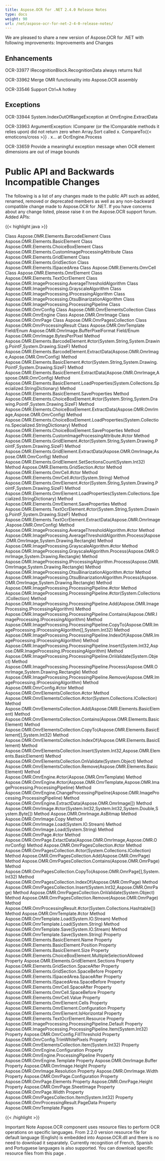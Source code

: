 ```yaml
---
title: Aspose.OCR for .NET 2.4.0 Release Notes
type: docs
weight: 90
url: /net/aspose-ocr-for-net-2-4-0-release-notes/
---
```


We are pleased to share a new version of Aspose.OCR for .NET with following improvements:
Improvements and Changes
## **Enhancements**
OCR-33977 IRecognitionBlock.RecognitionData always returns Null

OCR-33962 Merge OMR functionality into Aspose.OCR assembly

OCR-33546 Support Ctrl+A hotkey 
## **Exceptions**
OCR-33944 System.IndexOutOfRangeException at OmrEngine.ExtractData

OCR-33963 ArgumentException: IComparer (or the IComparable methods it relies upon) did not return zero when Array.Sort called x. CompareTo{{< emoticons/cross >}} . x... at OcrEngine.Process

OCR-33659 Provide a meaningful exception message when OCR element dimensions are out of image bounds
# **Public API and Backwards Incompatible Changes**
The following is a list of any changes made to the public API such as added, renamed, removed or deprecated members as well as any non-backward compatible change made to Aspose.OCR for .NET. If you have concerns about any change listed, please raise it on the Aspose.OCR support forum.
Added APIs:

{{< highlight java >}}

 Class Aspose.OMR.Elements.BarcodeElement Class Aspose.OMR.Elements.BasicElement Class Aspose.OMR.Elements.ChoiceBoxElement Class Aspose.OMR.Elements.CustomImageProcessingAttribute Class Aspose.OMR.Elements.GridElement Class Aspose.OMR.Elements.GridSection Class Aspose.OMR.Elements.ISpacedArea Class Aspose.OMR.Elements.OmrCell Class Aspose.OMR.Elements.OmrElement Class Aspose.OMR.Elements.TextOcrElement Class Aspose.OMR.ImageProcessing.AverageThresholdAlgorithm Class Aspose.OMR.ImageProcessing.GrayscaleAlgorithm Class Aspose.OMR.ImageProcessing.IProcessingAlgorithm Class Aspose.OMR.ImageProcessing.OtsuBinarizationAlgorithm Class Aspose.OMR.ImageProcessing.ProcessingPipeline Class Aspose.OMR.OmrConfig Class Aspose.OMR.OmrElementsCollection Class Aspose.OMR.OmrEngine Class Aspose.OMR.OmrImage Class Aspose.OMR.OmrPage Class Aspose.OMR.OmrPagesCollection Class Aspose.OMR.OmrProcessingResult Class Aspose.OMR.OmrTemplate Field/Enum Aspose.OMR.OmrImage.BufferPixelFormat Field/Enum Aspose.OMR.OmrImage.BytesPerPixel Method Aspose.OMR.Elements.BarcodeElement.#ctor(System.String,System.Drawing.PointF,System.Drawing.SizeF) Method Aspose.OMR.Elements.BarcodeElement.ExtractData(Aspose.OMR.OmrImage,Aspose.OMR.OmrConfig) Method Aspose.OMR.Elements.BasicElement.#ctor(System.String,System.Drawing.PointF,System.Drawing.SizeF) Method Aspose.OMR.Elements.BasicElement.ExtractData(Aspose.OMR.OmrImage,Aspose.OMR.OmrConfig) Method Aspose.OMR.Elements.BasicElement.LoadProperties(System.Collections.Specialized.StringDictionary) Method Aspose.OMR.Elements.BasicElement.SaveProperties Method Aspose.OMR.Elements.ChoiceBoxElement.#ctor(System.String,System.Drawing.PointF,System.Drawing.SizeF) Method Aspose.OMR.Elements.ChoiceBoxElement.ExtractData(Aspose.OMR.OmrImage,Aspose.OMR.OmrConfig) Method Aspose.OMR.Elements.ChoiceBoxElement.LoadProperties(System.Collections.Specialized.StringDictionary) Method Aspose.OMR.Elements.ChoiceBoxElement.SaveProperties Method Aspose.OMR.Elements.CustomImageProcessingAttribute.#ctor Method Aspose.OMR.Elements.GridElement.#ctor(System.String,System.Drawing.PointF,System.Drawing.SizeF) Method Aspose.OMR.Elements.GridElement.ExtractData(Aspose.OMR.OmrImage,Aspose.OMR.OmrConfig) Method Aspose.OMR.Elements.GridElement.SetSectionsCount(System.Int32) Method Aspose.OMR.Elements.GridSection.#ctor Method Aspose.OMR.Elements.OmrCell.#ctor Method Aspose.OMR.Elements.OmrCell.#ctor(System.String) Method Aspose.OMR.Elements.OmrElement.#ctor(System.String,System.Drawing.PointF,System.Drawing.SizeF) Method Aspose.OMR.Elements.OmrElement.LoadProperties(System.Collections.Specialized.StringDictionary) Method Aspose.OMR.Elements.OmrElement.SaveProperties Method Aspose.OMR.Elements.TextOcrElement.#ctor(System.String,System.Drawing.PointF,System.Drawing.SizeF) Method Aspose.OMR.Elements.TextOcrElement.ExtractData(Aspose.OMR.OmrImage,Aspose.OMR.OmrConfig) Method Aspose.OMR.ImageProcessing.AverageThresholdAlgorithm.#ctor Method Aspose.OMR.ImageProcessing.AverageThresholdAlgorithm.Process(Aspose.OMR.OmrImage,System.Drawing.Rectangle) Method Aspose.OMR.ImageProcessing.GrayscaleAlgorithm.#ctor Method Aspose.OMR.ImageProcessing.GrayscaleAlgorithm.Process(Aspose.OMR.OmrImage,System.Drawing.Rectangle) Method Aspose.OMR.ImageProcessing.IProcessingAlgorithm.Process(Aspose.OMR.OmrImage,System.Drawing.Rectangle) Method Aspose.OMR.ImageProcessing.OtsuBinarizationAlgorithm.#ctor Method Aspose.OMR.ImageProcessing.OtsuBinarizationAlgorithm.Process(Aspose.OMR.OmrImage,System.Drawing.Rectangle) Method Aspose.OMR.ImageProcessing.ProcessingPipeline.#ctor Method Aspose.OMR.ImageProcessing.ProcessingPipeline.#ctor(System.Collections.ICollection) Method Aspose.OMR.ImageProcessing.ProcessingPipeline.Add(Aspose.OMR.ImageProcessing.IProcessingAlgorithm) Method Aspose.OMR.ImageProcessing.ProcessingPipeline.Contains(Aspose.OMR.ImageProcessing.IProcessingAlgorithm) Method Aspose.OMR.ImageProcessing.ProcessingPipeline.CopyTo(Aspose.OMR.ImageProcessing.IProcessingAlgorithm\[\],System.Int32) Method Aspose.OMR.ImageProcessing.ProcessingPipeline.IndexOf(Aspose.OMR.ImageProcessing.IProcessingAlgorithm) Method Aspose.OMR.ImageProcessing.ProcessingPipeline.Insert(System.Int32,Aspose.OMR.ImageProcessing.IProcessingAlgorithm) Method Aspose.OMR.ImageProcessing.ProcessingPipeline.OnValidate(System.Object) Method Aspose.OMR.ImageProcessing.ProcessingPipeline.Process(Aspose.OMR.OmrImage,System.Drawing.Rectangle) Method Aspose.OMR.ImageProcessing.ProcessingPipeline.Remove(Aspose.OMR.ImageProcessing.IProcessingAlgorithm) Method Aspose.OMR.OmrConfig.#ctor Method Aspose.OMR.OmrElementsCollection.#ctor Method Aspose.OMR.OmrElementsCollection.#ctor(System.Collections.ICollection) Method Aspose.OMR.OmrElementsCollection.Add(Aspose.OMR.Elements.BasicElement) Method Aspose.OMR.OmrElementsCollection.Contains(Aspose.OMR.Elements.BasicElement) Method Aspose.OMR.OmrElementsCollection.CopyTo(Aspose.OMR.Elements.BasicElement\[\],System.Int32) Method Aspose.OMR.OmrElementsCollection.IndexOf(Aspose.OMR.Elements.BasicElement) Method Aspose.OMR.OmrElementsCollection.Insert(System.Int32,Aspose.OMR.Elements.BasicElement) Method Aspose.OMR.OmrElementsCollection.OnValidate(System.Object) Method Aspose.OMR.OmrElementsCollection.Remove(Aspose.OMR.Elements.BasicElement) Method Aspose.OMR.OmrEngine.#ctor(Aspose.OMR.OmrTemplate) Method Aspose.OMR.OmrEngine.#ctor(Aspose.OMR.OmrTemplate,Aspose.OMR.ImageProcessing.ProcessingPipeline) Method Aspose.OMR.OmrEngine.ChangeProcessingPipeline(Aspose.OMR.ImageProcessing.ProcessingPipeline) Method Aspose.OMR.OmrEngine.ExtractData(Aspose.OMR.OmrImage\[\]) Method Aspose.OMR.OmrImage.#ctor(System.Int32,System.Int32,System.Double,System.Byte\[\]) Method Aspose.OMR.OmrImage.AsBitmap Method Aspose.OMR.OmrImage.Copy Method Aspose.OMR.OmrImage.Load(System.IO.Stream) Method Aspose.OMR.OmrImage.Load(System.String) Method Aspose.OMR.OmrPage.#ctor Method Aspose.OMR.OmrPage.ExtactData(Aspose.OMR.OmrImage,Aspose.OMR.OmrConfig) Method Aspose.OMR.OmrPagesCollection.#ctor Method Aspose.OMR.OmrPagesCollection.#ctor(System.Collections.ICollection) Method Aspose.OMR.OmrPagesCollection.Add(Aspose.OMR.OmrPage) Method Aspose.OMR.OmrPagesCollection.Contains(Aspose.OMR.OmrPage) Method Aspose.OMR.OmrPagesCollection.CopyTo(Aspose.OMR.OmrPage\[\],System.Int32) Method Aspose.OMR.OmrPagesCollection.IndexOf(Aspose.OMR.OmrPage) Method Aspose.OMR.OmrPagesCollection.Insert(System.Int32,Aspose.OMR.OmrPage) Method Aspose.OMR.OmrPagesCollection.OnValidate(System.Object) Method Aspose.OMR.OmrPagesCollection.Remove(Aspose.OMR.OmrPage) Method Aspose.OMR.OmrProcessingResult.#ctor(System.Collections.Hashtable\[\]) Method Aspose.OMR.OmrTemplate.#ctor Method Aspose.OMR.OmrTemplate.Load(System.IO.Stream) Method Aspose.OMR.OmrTemplate.Load(System.String) Method Aspose.OMR.OmrTemplate.Save(System.IO.Stream) Method Aspose.OMR.OmrTemplate.Save(System.String) Property Aspose.OMR.Elements.BasicElement.Name Property Aspose.OMR.Elements.BasicElement.Position Property Aspose.OMR.Elements.BasicElement.Size Property Aspose.OMR.Elements.ChoiceBoxElement.MultipleSelectionAllowed Property Aspose.OMR.Elements.GridElement.Sections Property Aspose.OMR.Elements.GridSection.SpaceAfter Property Aspose.OMR.Elements.GridSection.SpaceBefore Property Aspose.OMR.Elements.ISpacedArea.SpaceAfter Property Aspose.OMR.Elements.ISpacedArea.SpaceBefore Property Aspose.OMR.Elements.OmrCell.SpaceAfter Property Aspose.OMR.Elements.OmrCell.SpaceBefore Property Aspose.OMR.Elements.OmrCell.Value Property Aspose.OMR.Elements.OmrElement.Cells Property Aspose.OMR.Elements.OmrElement.Configuration Property Aspose.OMR.Elements.OmrElement.IsHorizontal Property Aspose.OMR.Elements.TextOcrElement.Resource Property Aspose.OMR.ImageProcessing.ProcessingPipeline.Default Property Aspose.OMR.ImageProcessing.ProcessingPipeline.Item(System.Int32) Property Aspose.OMR.OmrConfig.FillThreshold Property Aspose.OMR.OmrConfig.TrimWhitePixels Property Aspose.OMR.OmrElementsCollection.Item(System.Int32) Property Aspose.OMR.OmrEngine.Configuration Property Aspose.OMR.OmrEngine.ProcessingPipeline Property Aspose.OMR.OmrEngine.Template Property Aspose.OMR.OmrImage.Buffer Property Aspose.OMR.OmrImage.Height Property Aspose.OMR.OmrImage.Resolution Property Aspose.OMR.OmrImage.Width Property Aspose.OMR.OmrPage.Configuration Property Aspose.OMR.OmrPage.Elements Property Aspose.OMR.OmrPage.Height Property Aspose.OMR.OmrPage.SheetImage Property Aspose.OMR.OmrPage.Width Property Aspose.OMR.OmrPagesCollection.Item(System.Int32) Property Aspose.OMR.OmrProcessingResult.PageData Property Aspose.OMR.OmrTemplate.Pages

{{< /highlight >}}

Important Note
Aspose.OCR component uses resource files to perform OCR operations on specific languages. From 2.2.0 version resource file for default language (English) is embedded into Aspose.OCR.dll and there is no need to download it separately. Currently recognition of French, Spanish and Portuguese languages is also supported. You can download specific resource files from this page
. 

